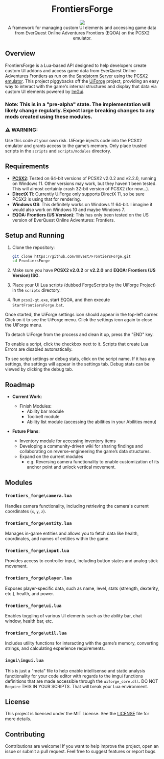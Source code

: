 <h1 align="center">FrontiersForge</h1>
<p align="center">
  <a href="https://github.com/mmvest/FrontiersForge/blob/main/LICENSE">
    <img src="https://img.shields.io/github/license/mmvest/FrontiersForge.svg?style=flat-square"/>
  </a>
  <br>
  A framework for managing custom UI elements and accessing game data from EverQuest Online Adventures Frontiers (EQOA) on the PCSX2 emulator.
</p>

## Overview

FrontiersForge is a Lua-based API designed to help developers create custom UI addons and access game data from EverQuest Online Adventures Frontiers as run on the [Sandstorm Server](https://eqoa.live/) using the [PCSX2 emulator](https://pcsx2.net/). This project piggybacks off the [UiForge](https://github.com/mmvest/User-Interface-Forge) project, providing an easy way to interact with the game's internal structures and display that data via custom UI elements powered by [ImGui](https://github.com/ocornut/imgui).

### Note: This is in a "pre-alpha" state. The implementation will likely change regularly. Expect large breaking changes to any mods created using these modules.

### ⚠️ **WARNING**:
Use this code at your own risk. UiForge injects code into the PCSX2 emulator and grants access to the game’s memory. Only place trusted scripts in the `scripts` and `scripts/modules` directory.

## Requirements

- **[PCSX2](https://pcsx2.net/)**: Tested on 64-bit versions of PCSX2 v2.0.2 and v2.2.0, running on Windows 11. Other versions may work, but they haven't been tested. This will almost certainly crash 32-bit version of PCSX2 (for now...).
- **DirectX 11**: Currently UiForge only supports DirectX 11, so be sure PCSX2 is using that for rendering.
- **Windows OS**: This definitely works on Windows 11 64-bit. I imagine it would also work on Windows 10 and maybe Windows 7. 
- **EQOA: Frontiers (US Version)**: This has only been tested on the US version of EverQuest Online Adventures: Frontiers.

## Setup and Running

1. Clone the repository:
    ```bash
    git clone https://github.com/mmvest/FrontiersForge.git
    cd FrontiersForge
    ```

1. Make sure you have **PCSX2 v2.0.2** or **v2.2.0** and **EQOA: Frontiers (US Version) ISO**.
1. Place your UI Lua scripts (dubbed ForgeScripts by the UiForge Project) in the `scripts` directory.
1. Run `pcsx2-qt.exe`, start EQOA, and then execute `StartFrontiersForge.bat`.

Once started, the UiForge settings icon should appear in the top-left corner. Click on it to see the UiForge menu. Click the settings icon again to close the UiForge menu.

To detach UiForge from the process and clean it up, press the "END" key.

To enable a script, click the checkbox next to it. Scripts that create Lua Errors are disabled automatically.

To see script settings or debug stats, click on the script name. If it has any settings, the settings will appear in the settings tab. Debug stats can be viewed by clicking the debug tab.

## Roadmap

- **Current Work**: 
  - Finish Modules:
    - Ability bar module
    - Toolbelt module
    - Ability list module (accessing the abilities in your Abilities menu) 

  
- **Future Plans**:
  - Inventory module for accessing inventory items
  - Developing a community-driven wiki for sharing findings and collaborating on reverse-engineering the game’s data structures.
  - Expand on the current modules
    - e.g. Reversing camera functionality to enable customization of its anchor point and unlock vertical movement.

## Modules

### `frontiers_forge\camera.lua`
Handles camera functionality, including retrieving the camera's current coordinates (`x`, `y`, `z`).

### `frontiers_forge\entity.lua`
Manages in-game entities and allows you to fetch data like health, coordinates, and names of entities within the game.

### `frontiers_forge\input.lua`
Provides access to controller input, including button states and analog stick movement.

### `frontiers_forge\player.lua`
Exposes player-specific data, such as name, level, stats (strength, dexterity, etc.), health, and power.

### `frontiers_forge\ui.lua`
Enables toggling of various UI elements such as the ability bar, chat window, health bar, etc.

### `frontiers_forge\util.lua`
Includes utility functions for interacting with the game’s memory, converting strings, and calculating experience requirements.

### `imgui\imgui.lua`
This is just a "meta" file to help enable intellisense and static analysis functionality for your code editor with regards to the imgui functions definitions that are made accessible through the `uiforge_core.dll`. DO NOT `Require` THIS IN YOUR SCRIPTS. That will break your Lua environment.

## License

This project is licensed under the MIT License. See the [LICENSE](LICENSE) file for more details.

## Contributing

Contributions are welcome! If you want to help improve the project, open an issue or submit a pull request. Feel free to suggest features or report bugs.
  
